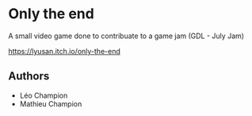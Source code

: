 # Only the end

A small video game done to contribuate to a game jam (GDL - July Jam)

https://lyusan.itch.io/only-the-end

## Authors

- Léo Champion
- Mathieu Champion
